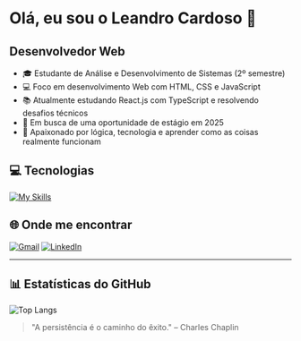 # Olá, eu sou o Leandro Cardoso 👋

## Desenvolvedor Web

- 🎓 Estudante de Análise e Desenvolvimento de Sistemas (2º semestre)  
- 💻 Foco em desenvolvimento Web com HTML, CSS e JavaScript  
- 📚 Atualmente estudando React.js com TypeScript e resolvendo desafios técnicos  
- 🚀 Em busca de uma oportunidade de estágio em 2025  
- 🧠 Apaixonado por lógica, tecnologia e aprender como as coisas realmente funcionam  

## 💻 Tecnologias

[![My Skills](https://skillicons.dev/icons?i=js,html,css,git,github,vscode&perline=10)](https://skillicons.dev)

## 🌐 Onde me encontrar

<a href="mailto:leandrokcardozo@gmail.com"><img src="https://img.shields.io/badge/Gmail-D14836?logo=gmail&logoColor=white&style=for-the-badge" alt="Gmail"></a>
<a href="https://www.linkedin.com/in/leandrocardoso21/"><img src="https://img.shields.io/badge/LinkedIn-0077B5?logo=linkedin&logoColor=white&style=for-the-badge" alt="LinkedIn"></a>

---

## 📊 Estatísticas do GitHub

![Top Langs](https://github-readme-stats.vercel.app/api/top-langs/?username=leandrocardozo&layout=compact&langs_count=8&theme=tokyonight)

> "A persistência é o caminho do êxito." – Charles Chaplin
